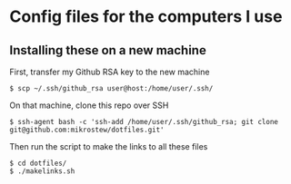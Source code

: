 # Config files for the computers I use

## Installing these on a new machine

First, transfer my Github RSA key to the new machine

```
$ scp ~/.ssh/github_rsa user@host:/home/user/.ssh/
```

On that machine, clone this repo over SSH

```
$ ssh-agent bash -c 'ssh-add /home/user/.ssh/github_rsa; git clone git@github.com:mikrostew/dotfiles.git'
```

Then run the script to make the links to all these files

```
$ cd dotfiles/
$ ./makelinks.sh
```
